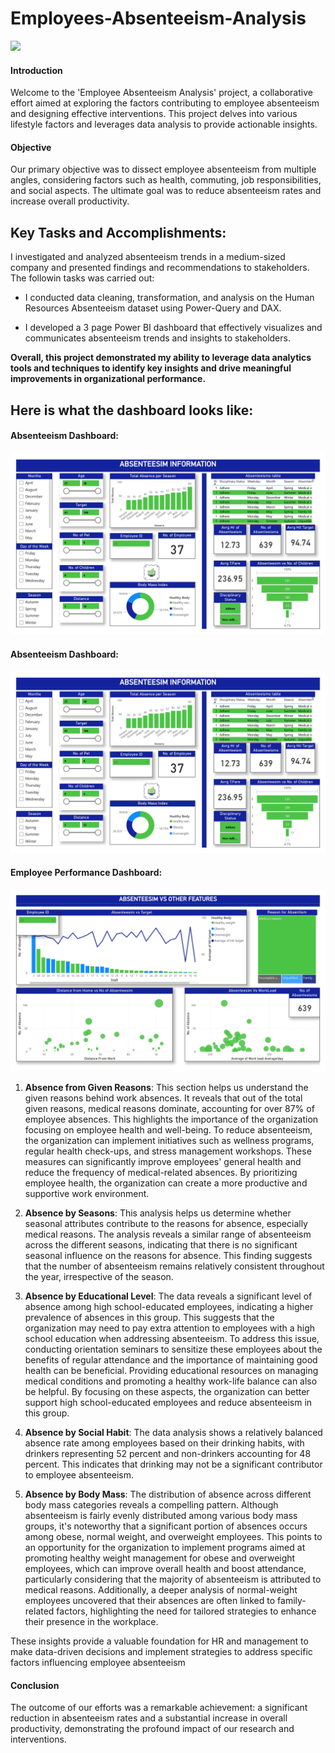 # Employees-Absenteeism-Analysis

![](Absentism/.jpg)

#### Introduction

Welcome to the 'Employee Absenteeism Analysis' project, a collaborative effort aimed at exploring the factors contributing to employee absenteeism and designing effective interventions. This project delves into various lifestyle factors and leverages data analysis to provide actionable insights.

#### Objective

Our primary objective was to dissect employee absenteeism from multiple angles, considering factors such as health, commuting, job responsibilities, and social aspects. The ultimate goal was to reduce absenteeism rates and increase overall productivity.

## **Key Tasks and Accomplishments:**

I investigated and analyzed absenteeism trends in a medium-sized company and presented findings and recommendations to stakeholders. The followin tasks was carried out:

- I conducted data cleaning, transformation, and analysis on the Human Resources Absenteeism dataset using Power-Query and DAX.

- I developed a 3 page Power BI dashboard that effectively visualizes and communicates absenteeism trends and insights to stakeholders.


**Overall, this project demonstrated my ability to leverage data analytics tools and techniques to identify key insights and drive meaningful improvements in organizational performance.**

## **Here is what the dashboard looks like:**

#### **Absenteeism Dashboard:**
![Dashboard Showing the Employee Information](image/Human_Resources_Case_Study_page-0002.jpg)

#### **Absenteeism Dashboard:**
![Dashboard Showing the Absenteeism rate](image/Human_Resources_Case_Study_page-0002.jpg)

#### **Employee Performance Dashboard:**
![Dashboard Showing the Employee performance](image/Human_Resources_Case_Study_page-0003.jpg)

1. **Absence from Given Reasons**: This section helps us understand the given reasons behind work absences. It reveals that out of the total given reasons, medical reasons dominate, accounting for over 87% of employee absences. This highlights the importance of the organization focusing on employee health and well-being. To reduce absenteeism, the organization can implement initiatives such as wellness programs, regular health check-ups, and stress management workshops. These measures can significantly improve employees' general health and reduce the frequency of medical-related absences. By prioritizing employee health, the organization can create a more productive and supportive work environment.

2. **Absence by Seasons**: This analysis helps us determine whether seasonal attributes contribute to the reasons for absence, especially medical reasons. The analysis reveals a similar range of absenteeism across the different seasons, indicating that there is no significant seasonal influence on the reasons for absence. This finding suggests that the number of absenteeism remains relatively consistent throughout the year, irrespective of the season.
   
3. **Absence by Educational Level**: The data reveals a significant level of absence among high school-educated employees, indicating a higher prevalence of absences in this group. This suggests that the organization may need to pay extra attention to employees with a high school education when addressing absenteeism. To address this issue, conducting orientation seminars to sensitize these employees about the benefits of regular attendance and the importance of maintaining good health can be beneficial. Providing educational resources on managing medical conditions and promoting a healthy work-life balance can also be helpful. By focusing on these aspects, the organization can better support high school-educated employees and reduce absenteeism in this group.
   
4. **Absence by Social Habit**: The data analysis shows a relatively balanced absence rate among employees based on their drinking habits, with drinkers representing 52 percent and non-drinkers accounting for 48 percent. This indicates that drinking may not be a significant contributor to employee absenteeism.

5. **Absence by Body Mass**: The distribution of absence across different body mass categories reveals a compelling pattern. Although absenteeism is fairly evenly distributed among various body mass groups, it's noteworthy that a significant portion of absences occurs among obese, normal weight, and overweight employees. This points to an opportunity for the organization to implement programs aimed at promoting healthy weight management for obese and overweight employees, which can improve overall health and boost attendance, particularly considering that the majority of absenteeism is attributed to medical reasons. Additionally, a deeper analysis of normal-weight employees uncovered that their absences are often linked to family-related factors, highlighting the need for tailored strategies to enhance their presence in the workplace.

These insights provide a valuable foundation for HR and management to make data-driven decisions and implement strategies to address specific factors influencing employee absenteeism

#### Conclusion

The outcome of our efforts was a remarkable achievement: a significant reduction in absenteeism rates and a substantial increase in overall productivity, demonstrating the profound impact of our research and interventions.
